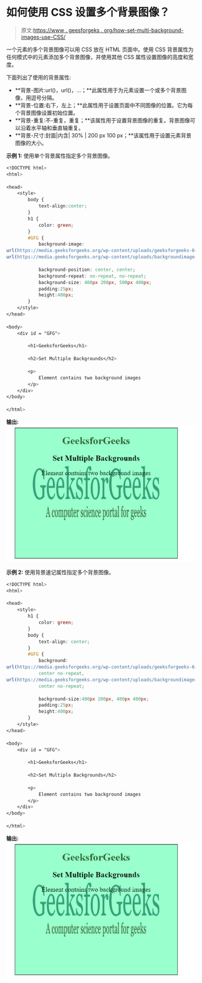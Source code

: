 # 如何使用 CSS 设置多个背景图像？

> 原文:[https://www . geesforgeks . org/how-set-multi-background-images-use-CSS/](https://www.geeksforgeeks.org/how-to-set-multiple-background-images-using-css/)

一个元素的多个背景图像可以用 CSS 放在 HTML 页面中。使用 CSS 背景属性为任何模式中的元素添加多个背景图像，并使用其他 CSS 属性设置图像的高度和宽度。

下面列出了使用的背景属性:

*   **背景-图片:url()，url()，…；**此属性用于为元素设置一个或多个背景图像，用逗号分隔。
*   **背景-位置:右下，左上；**此属性用于设置页面中不同图像的位置。它为每个背景图像设置初始位置。
*   **背景-重复:不-重复，重复；**该属性用于设置背景图像的重复。背景图像可以沿着水平轴和垂直轴重复。
*   **背景-尺寸:封面|内含| 30% | 200 px 100 px；**该属性用于设置元素背景图像的大小。

**示例 1:** 使用单个背景属性指定多个背景图像。

```css
<!DOCTYPE html>
<html>

<head>
    <style> 
        body { 
            text-align:center;
        }
        h1 { 
            color: green; 
        } 
        #GFG {
            background-image: 
url(https://media.geeksforgeeks.org/wp-content/uploads/geeksforgeeks-6-1.png), 
url(https://media.geeksforgeeks.org/wp-content/uploads/backgroundimage-1.png);

            background-position: center, center;
            background-repeat: no-repeat, no-repeat;
            background-size: 400px 200px, 500px 400px;
            padding:25px;
            height:400px;
        }
    </style>
</head>

<body> 
    <div id = "GFG">

        <h1>GeeksforGeeks</h1>

        <h2>Set Multiple Backgrounds</h2>

        <p>
            Element contains two background images
        </p>
    </div>
</body>

</html>                                
```

**输出:**
![](img/4b39bf1871585c462715dddfd10cd148.png)

**示例 2:** 使用背景速记属性指定多个背景图像。

```css
<!DOCTYPE html>
<html>

<head>
    <style> 
        h1 { 
            color: green; 
        } 
        body { 
            text-align: center; 
        } 
        #GFG {
            background: 
url(https://media.geeksforgeeks.org/wp-content/uploads/geeksforgeeks-6-1.png)
            center no-repeat, 
url(https://media.geeksforgeeks.org/wp-content/uploads/backgroundimage-1.png) 
            center no-repeat;

            background-size:400px 200px, 400px 400px;
            padding:25px;
            height:400px;
        }
    </style>
</head>

<body> 
    <div id = "GFG">

        <h1>GeeksforGeeks</h1>

        <h2>Set Multiple Backgrounds</h2>

        <p>
            Element contains two background images
        </p>
    </div>
</body>

</html>                    
```

**输出:**
![](img/4b39bf1871585c462715dddfd10cd148.png)